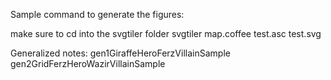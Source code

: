 Sample command to generate the figures:

make sure to cd into the svgtiler folder
svgtiler map.coffee test.asc test.svg

Generalized notes:
gen1GiraffeHeroFerzVillainSample
gen2GridFerzHeroWazirVillainSample
